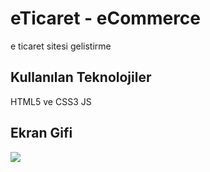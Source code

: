 <h1> eTicaret - eCommerce </h1>

e ticaret sitesi gelistirme

<h2> Kullanılan Teknolojiler </h2>

HTML5 ve CSS3 JS

<h2> Ekran Gifi </h2>

![](ekran.gif)